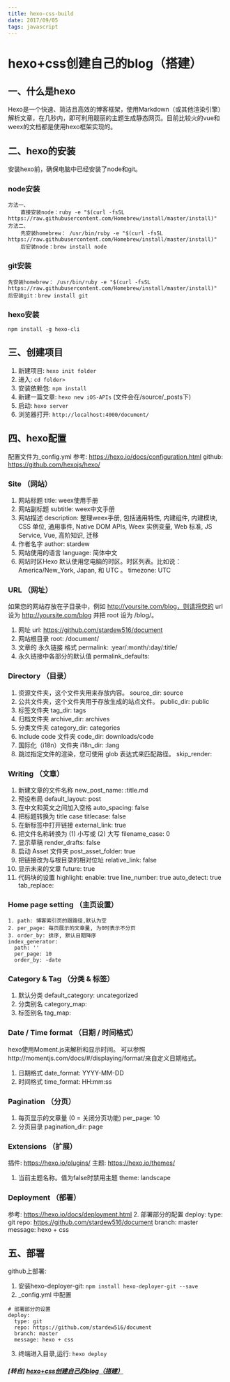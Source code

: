 ```yaml
---
title: hexo-css-build
date: 2017/09/05
tags: javascript
---
```


# hexo+css创建自己的blog（搭建） #

## 一、什么是hexo
Hexo是一个快速、简洁且高效的博客框架，使用Markdown（或其他渲染引擎）解析文章，在几秒内，即可利用靓丽的主题生成静态网页。目前比较火的vue和weex的文档都是使用hexo框架实现的。

## 二、hexo的安装
安装hexo前，确保电脑中已经安装了node和git。
### node安装
```
方法一、
    直接安装node：ruby -e "$(curl -fsSL https://raw.githubusercontent.com/Homebrew/install/master/install)"
方法二、
    先安装homebrew： /usr/bin/ruby -e "$(curl -fsSL https://raw.githubusercontent.com/Homebrew/install/master/install)"
    后安装node：brew install node
```

### git安装
```
先安装homebrew： /usr/bin/ruby -e "$(curl -fsSL https://raw.githubusercontent.com/Homebrew/install/master/install)"
后安装git：brew install git
```

### hexo安装
```
npm install -g hexo-cli
```

## 三、创建项目
1. 新建项目: `hexo init folder`
2. 进入: `cd folder>`
3. 安装依赖包: `npm install`
4. 新建一篇文章: `hexo new iOS-APIs` (文件会在/source/_posts下)
5. 启动: `hexo server`
6. 浏览器打开: `http://localhost:4000/document/`

## 四、hexo配置
配置文件为_config.yml
参考: https://hexo.io/docs/configuration.html
github: https://github.com/hexojs/hexo/

### Site （网站）
1. 网站标题
title: weex使用手册
2. 网站副标题
subtitle: weex中文手册
3. 网站描述
description: 整理weex手册, 包括通用特性, 内建组件, 内建模块, CSS 单位, 通用事件, Native DOM APIs, Weex 实例变量, Web 标准, JS Service, Vue, 高阶知识, 迁移
4. 作者名字
author: stardew
5. 网站使用的语言
language: 简体中文
6. 网站时区Hexo 默认使用您电脑的时区。时区列表。比如说：America/New_York, Japan, 和 UTC 。
timezone: UTC

### URL （网址）
如果您的网站存放在子目录中，例如 http://yoursite.com/blog，则请将您的 url 设为 http://yoursite.com/blog 并把 root 设为 /blog/。
1. 网址
url: https://github.com/stardew516/document
2. 网站根目录
root: /document/
3. 文章的 永久链接 格式
permalink: :year/:month/:day/:title/
4. 永久链接中各部分的默认值
permalink_defaults:

### Directory （目录）
1. 资源文件夹，这个文件夹用来存放内容。
source_dir: source
2. 公共文件夹，这个文件夹用于存放生成的站点文件。
public_dir: public
3. 标签文件夹
tag_dir: tags
4. 归档文件夹
archive_dir: archives
5. 分类文件夹
category_dir: categories
6. Include code 文件夹
code_dir: downloads/code
7. 国际化（i18n）文件夹
i18n_dir: :lang
8. 跳过指定文件的渲染，您可使用 glob 表达式来匹配路径。
skip_render:

### Writing （文章）
1. 新建文章的文件名称
new_post_name: :title.md
2. 预设布局
default_layout: post
3. 在中文和英文之间加入空格
auto_spacing: false
4. 把标题转换为 title case
titlecase: false
5. 在新标签中打开链接
external_link: true
6. 把文件名称转换为 (1) 小写或 (2) 大写
filename_case: 0
7. 显示草稿
render_drafts: false
8. 启动 Asset 文件夹
post_asset_folder: true
9. 把链接改为与根目录的相对位址
relative_link: false
10. 显示未来的文章
future: true
11. 代码块的设置
    highlight:
      enable: true
      line_number: true
      auto_detect: true
      tab_replace:
  
### Home page setting （主页设置）
    1. path: 博客索引页的跟路径,默认为空
    2. per_page: 每页展示的文章量, 为0时表示不分页
    3. order_by: 排序, 默认日期降序
    index_generator:
      path: ''
      per_page: 10
      order_by: -date
  
### Category & Tag （分类 & 标签）
1. 默认分类
default_category: uncategorized
2. 分类别名
category_map:
3. 标签别名
tag_map:

### Date / Time format （日期 / 时间格式）
hexo使用Moment.js来解析和显示时间。
可以参照http://momentjs.com/docs/#/displaying/format/来自定义日期格式。
1. 日期格式
date_format: YYYY-MM-DD
2. 时间格式
time_format: HH:mm:ss

### Pagination （分页）
1. 每页显示的文章量 (0 = 关闭分页功能)
per_page: 10
2. 分页目录
pagination_dir: page

### Extensions （扩展）
插件: https://hexo.io/plugins/
主题: https://hexo.io/themes/
1. 当前主题名称。值为false时禁用主题
theme: landscape

### Deployment （部署）
参考: https://hexo.io/docs/deployment.html
2. 部署部分的配置
    deploy:
      type: git
      repo: https://github.com/stardew516/document
      branch: master
      message: hexo + css

## 五、部署
github上部署:
1. 安装hexo-deployer-git: `npm install hexo-deployer-git --save`
2. _config.yml 中配置
  ```
  # 部署部分的设置
  deploy:
    type: git
    repo: https://github.com/stardew516/document
    branch: master
    message: hexo + css
  ```
3. 终端进入目录,运行: `hexo deploy`

##### [转自] [hexo+css创建自己的blog（搭建）](https://segmentfault.com/a/1190000011020260)